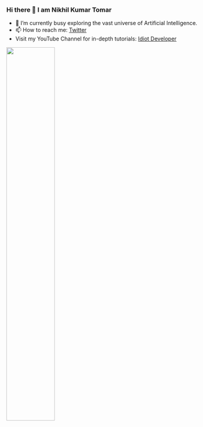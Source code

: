 ### Hi there 👋 I am Nikhil Kumar Tomar

- 🔭 I’m currently busy exploring the vast universe of Artificial Intelligence.
- 📫 How to reach me: [Twitter](https://twitter.com/Nikhilroxtomar)
- Visit my YouTube Channel for in-depth tutorials: [Idiot Developer](https://youtube.com/idiotdeveloper)

<p align="left">
<img src="https://github-readme-stats.vercel.app/api?username=nikhilroxtomar&show_icons=true&theme=radical" style="width: 50%;">
</p>



